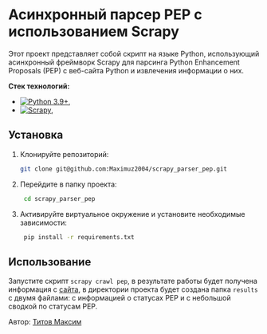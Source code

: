# Асинхронный парсер PEP с использованием Scrapy


Этот проект представляет собой скрипт на языке Python, использующий асинхронный
фреймворк Scrapy для парсинга Python Enhancement Proposals (PEP) с веб-сайта 
Python и извлечения информации о них.

**Стек технологий:**
- [![Python 3.9+](https://img.shields.io/badge/-Python%203.9+-464646?style=flat&logo=Python&logoColor=ffffff&color=043A6B)](https://docs.python.org/3/),
- [![Scrapy](https://img.shields.io/badge/-Scrapy-464646?style=flat&logo=Scrapy&logoColor=ffffff&color=043A6B)](https://docs.scrapy.org/en/latest/index.html),


## Установка

1. Клонируйте репозиторий:
   ```sh
   git clone git@github.com:Maximuz2004/scrapy_parser_pep.git
   ```

2. Перейдите в папку проекта:

   ```sh
    cd scrapy_parser_pep
   ```
3. Активируйте виртуальное окружение и установите необходимые зависимости:

   ```sh
    pip install -r requirements.txt
   ```

## Использование
Запустите скрипт ```scrapy crawl pep```, в результате работы будет получена 
информация с [сайта](https://peps.python.org/), в директории проекта будет создана 
папка ```results``` с двумя файлами: с информацией о статусах PEP и с небольшой 
сводкой по статусам PEP.



Автор: [Титов Максим](https://github.com/Maximuz2004)
